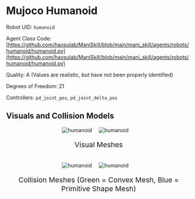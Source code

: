 <!-- THIS IS ALL GENERATED DOCUMENTATION via generate_robot_docs.py. DO NOT MODIFY THIS FILE DIRECTLY. -->

# Mujoco Humanoid

Robot UID: `humanoid`

Agent Class Code: [https://github.com/haosulab/ManiSkill/blob/main/mani_skill/agents/robots/humanoid/humanoid.py](https://github.com/haosulab/ManiSkill/blob/main/mani_skill/agents/robots/humanoid/humanoid.py)

Quality: A (Values are realistic, but have not been properly identified)

Degrees of Freedom: 21

Controllers: `pd_joint_pos`, `pd_joint_delta_pos`

## Visuals and Collision Models

<div>
    <div style="max-width: 100%; display: flex; justify-content: center;">
        <img src="../_static/robot_images/humanoid/front_visual.png" style='min-width:min(50%, 100px);max-width:50%;height:auto' alt="humanoid">
        <img src="../_static/robot_images/humanoid/side_visual.png" style='min-width:min(50%, 100px);max-width:50%;height:auto' alt="humanoid">
    </div>
    <p style="text-align: center; font-size: 1.2rem;">Visual Meshes</p>
    <br/>
    <div style="max-width: 100%; display: flex; justify-content: center;">
        <img src="../_static/robot_images/humanoid/front_collision.png" style='min-width:min(50%, 100px);max-width:50%;height:auto' alt="humanoid">
        <img src="../_static/robot_images/humanoid/side_collision.png" style='min-width:min(50%, 100px);max-width:50%;height:auto' alt="humanoid">
    </div>
    <p style="text-align: center; font-size: 1.2rem;">Collision Meshes (Green = Convex Mesh, Blue = Primitive Shape Mesh)</p>
</div>
